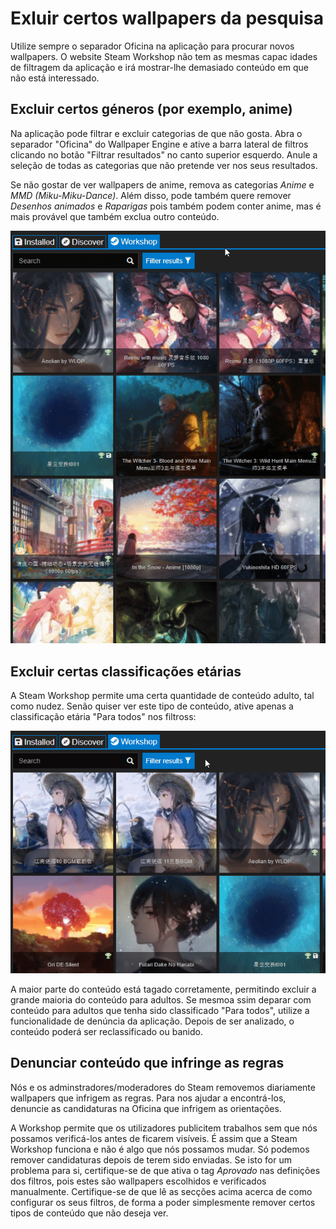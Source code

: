 # Exluir certos wallpapers da pesquisa

Utilize sempre o separador Oficina na aplicação para procurar novos wallpapers. O website Steam Workshop não tem as mesmas capac idades de filtragem da aplicação e irá mostrar-lhe demasiado conteúdo em que não está interessado.

## Excluir certos géneros (por exemplo, anime)

Na aplicação pode filtrar e excluir categorias de que não gosta. Abra o separador "Oficina" do Wallpaper Engine e ative a barra lateral de filtros clicando no botão "Filtrar resultados" no canto superior esquerdo. Anule a seleção de todas as categorias que não pretende ver nos seus resultados.

Se não gostar de ver wallpapers de anime, remova as categorias *Anime* e *MMD (Miku-Miku-Dance)*. Além disso, pode também quere remover *Desenhos animados* e *Raparigas* pois também podem conter anime, mas é mais provável que também exclua outro conteúdo.

![Anule a seleção de todas as categorias de que não gosta na barra lateral de filtros](./categories.gif)

## Excluir certas classificações etárias

A Steam Workshop permite uma certa quantidade de conteúdo adulto, tal como nudez. Senão quiser ver este tipo de conteúdo, ative apenas a classificação etária "Para todos" nos filtross:

![Deslect the "Mature" and "Questionable" age rating in the filter sidebar](./ageratings.gif)

A maior parte do conteúdo está tagado corretamente, permitindo excluir a grande maioria do conteúdo para adultos. Se mesmoa ssim deparar com conteúdo para adultos que tenha sido classificado "Para todos", utilize a funcionalidade de denúncia da aplicação. Depois de ser analizado, o conteúdo poderá ser reclassificado ou banido.

## Denunciar conteúdo que infringe as regras

Nós e os adminstradores/moderadores do Steam removemos diariamente wallpapers que infrigem as regras. Para nos ajudar a encontrá-los, denuncie as candidaturas na Oficina que infrigem as orientações.

A Workshop permite que os utilizadores publicitem trabalhos sem que nós possamos verificá-los antes de ficarem visíveis. É assim que a Steam Workshop funciona e não é algo que nós possamos mudar. Só podemos remover candidaturas depois de terem sido enviadas. Se isto for um problema para si, certifique-se de que ativa o tag *Aprovado* nas definições dos filtros, pois estes são wallpapers escolhidos e verificados manualmente. Certifique-se de que lê as secções acima acerca de como configurar os seus filtros, de forma a poder simplesmente remover certos tipos de conteúdo que não deseja ver.